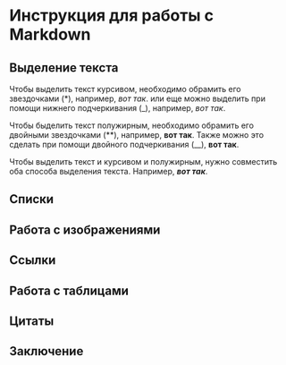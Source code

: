 # Инструкция для работы с  Markdown

## Выделение текста

Чтобы выделить текст курсивом, необходимо обрамить его звездочками (*), например, *вот так*. или еще можно выделить при помощи нижнего подчеркивания (_), например, _вот так_. 

Чтобы быделить текст полужирным, необходимо обрамить его двойными звездочками (**), например, **вот так**. Также можно это сделать при помощи двойного подчеркивания (__), __вот так__.

Чтобы выделить текст и курсивом и полужирным, нужно совместить оба способа выделения текста. Например, *__вот так__*.

## Списки

## Работа с изображениями

## Ссылки

## Работа с таблицами

## Цитаты

## Заключение